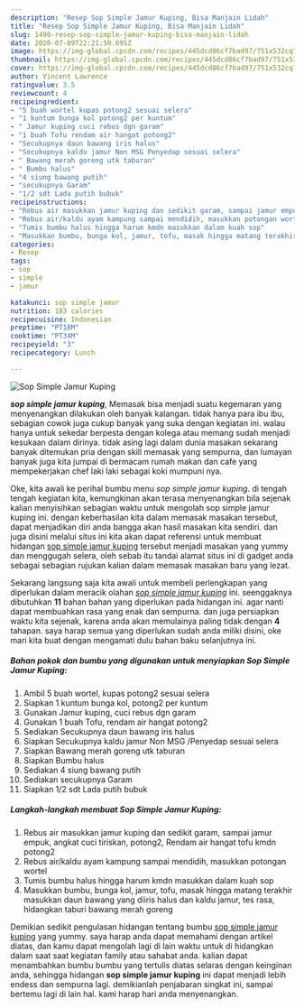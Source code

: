 ```yaml
---
description: "Resep Sop Simple Jamur Kuping, Bisa Manjain Lidah"
title: "Resep Sop Simple Jamur Kuping, Bisa Manjain Lidah"
slug: 1490-resep-sop-simple-jamur-kuping-bisa-manjain-lidah
date: 2020-07-09T22:21:50.695Z
image: https://img-global.cpcdn.com/recipes/445dcd86cf7bad97/751x532cq70/sop-simple-jamur-kuping-foto-resep-utama.jpg
thumbnail: https://img-global.cpcdn.com/recipes/445dcd86cf7bad97/751x532cq70/sop-simple-jamur-kuping-foto-resep-utama.jpg
cover: https://img-global.cpcdn.com/recipes/445dcd86cf7bad97/751x532cq70/sop-simple-jamur-kuping-foto-resep-utama.jpg
author: Vincent Lawrence
ratingvalue: 3.5
reviewcount: 4
recipeingredient:
- "5 buah wortel kupas potong2 sesuai selera"
- "1 kuntum bunga kol potong2 per kuntum"
- " Jamur kuping cuci rebus dgn garam"
- "1 buah Tofu rendam air hangat potong2"
- "Secukupnya daun bawang iris halus"
- "Secukupnya kaldu jamur Non MSG Penyedap sesuai selera"
- " Bawang merah goreng utk taburan"
- " Bumbu halus"
- "4 siung bawang putih"
- "secukupnya Garam"
- "1/2 sdt Lada putih bubuk"
recipeinstructions:
- "Rebus air masukkan jamur kuping dan sedikit garam, sampai jamur empuk, angkat cuci tiriskan, potong2, Rendam air hangat tofu kmdn potong2"
- "Rebus air/kaldu ayam kampung sampai mendidih, masukkan potongan wortel"
- "Tumis bumbu halus hingga harum kmdn masukkan dalam kuah sop"
- "Masukkan bumbu, bunga kol, jamur, tofu, masak hingga matang terakhir masukkan daun bawang yang diiris halus dan kaldu jamur, tes rasa, hidangkan taburi bawang merah goreng"
categories:
- Resep
tags:
- sop
- simple
- jamur

katakunci: sop simple jamur 
nutrition: 183 calories
recipecuisine: Indonesian
preptime: "PT18M"
cooktime: "PT34M"
recipeyield: "3"
recipecategory: Lunch

---
```



![Sop Simple Jamur Kuping](https://img-global.cpcdn.com/recipes/445dcd86cf7bad97/751x532cq70/sop-simple-jamur-kuping-foto-resep-utama.jpg)

<b><i>sop simple jamur kuping</i></b>, Memasak bisa menjadi suatu kegemaran yang menyenangkan dilakukan oleh banyak kalangan. tidak hanya para ibu ibu, sebagian cowok juga cukup banyak yang suka dengan kegiatan ini. walau hanya untuk sekedar berpesta dengan kolega atau memang sudah menjadi kesukaan dalam dirinya. tidak asing lagi dalam dunia masakan sekarang banyak ditemukan pria dengan skill memasak yang sempurna, dan lumayan banyak juga kita jumpai di bermacam rumah makan dan cafe yang mempekerjakan chef laki laki sebagai koki mumpuni nya.



Oke, kita awali ke perihal bumbu menu <i>sop simple jamur kuping</i>. di tengah tengah kegiatan kita, kemungkinan akan terasa menyenangkan bila sejenak kalian menyisihkan sebagian waktu untuk mengolah sop simple jamur kuping ini. dengan keberhasilan kita dalam memasak masakan tersebut, dapat menjadikan diri anda bangga akan hasil masakan kita sendiri. dan juga disini melalui situs ini kita akan dapat referensi untuk membuat hidangan <u>sop simple jamur kuping</u> tersebut menjadi masakan yang yummy dan menggugah selera, oleh sebab itu tandai alamat situs ini di gadget anda sebagai sebagian rujukan kalian dalam memasak masakan baru yang lezat.


Sekarang langsung saja kita awali untuk membeli perlengkapan yang diperlukan dalam meracik olahan <u><i>sop simple jamur kuping</i></u> ini. seenggaknya dibutuhkan <b>11</b> bahan bahan yang diperlukan pada hidangan ini. agar nanti dapat membuahkan rasa yang enak dan sempurna. dan juga persiapkan waktu kita sejenak, karena anda akan memulainya paling tidak dengan <b>4</b> tahapan. saya harap semua yang diperlukan sudah anda miliki disini, oke mari kita buat dengan mengamati dulu bahan baku selanjutnya ini.

<!--inarticleads1-->

##### Bahan pokok dan bumbu yang digunakan untuk menyiapkan Sop Simple Jamur Kuping:

1. Ambil 5 buah wortel, kupas potong2 sesuai selera
1. Siapkan 1 kuntum bunga kol, potong2 per kuntum
1. Gunakan  Jamur kuping, cuci rebus dgn garam
1. Gunakan 1 buah Tofu, rendam air hangat potong2
1. Sediakan Secukupnya daun bawang iris halus
1. Siapkan Secukupnya kaldu jamur Non MSG /Penyedap sesuai selera
1. Siapkan  Bawang merah goreng utk taburan
1. Siapkan  Bumbu halus
1. Sediakan 4 siung bawang putih
1. Sediakan secukupnya Garam
1. Siapkan 1/2 sdt Lada putih bubuk




<!--inarticleads2-->

##### Langkah-langkah membuat Sop Simple Jamur Kuping:

1. Rebus air masukkan jamur kuping dan sedikit garam, sampai jamur empuk, angkat cuci tiriskan, potong2, Rendam air hangat tofu kmdn potong2
1. Rebus air/kaldu ayam kampung sampai mendidih, masukkan potongan wortel
1. Tumis bumbu halus hingga harum kmdn masukkan dalam kuah sop
1. Masukkan bumbu, bunga kol, jamur, tofu, masak hingga matang terakhir masukkan daun bawang yang diiris halus dan kaldu jamur, tes rasa, hidangkan taburi bawang merah goreng




Demikian sedikit pengulasan hidangan tentang bumbu <u>sop simple jamur kuping</u> yang yummy. saya harap anda dapat memahami dengan artikel diatas, dan kamu dapat mengolah lagi di lain waktu untuk di hidangkan dalam saat saat kegiatan family atau sahabat anda. kalian dapat menambahkan bumbu bumbu yang tertulis diatas selaras dengan keinginan anda, sehingga hidangan <b>sop simple jamur kuping</b> ini dapat menjadi lebih endess dan sempurna lagi. demikianlah penjabaran singkat ini, sampai bertemu lagi di lain hal. kami harap hari anda menyenangkan.
